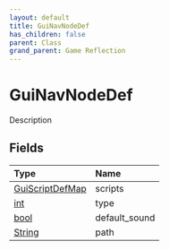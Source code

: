 ```yaml
---
layout: default
title: GuiNavNodeDef
has_children: false
parent: Class
grand_parent: Game Reflection
---
```

# GuiNavNodeDef
Description 

## Fields

| Type | Name |
|:----------|:--------------|
| [GuiScriptDefMap](/riftbreaker-wiki/docs/game-reflection/classes/gui_script_def_map/) | scripts |
| [int](/riftbreaker-wiki/docs/game-reflection/enums/int/) | type |
| [bool](/riftbreaker-wiki/docs/game-reflection/components/bool/) | default_sound |
| [String](/riftbreaker-wiki/docs/game-reflection/components/string/) | path |

